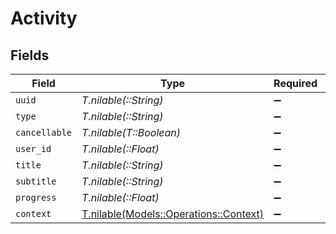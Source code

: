 # Activity


## Fields

| Field                                                                        | Type                                                                         | Required                                                                     | Description                                                                  |
| ---------------------------------------------------------------------------- | ---------------------------------------------------------------------------- | ---------------------------------------------------------------------------- | ---------------------------------------------------------------------------- |
| `uuid`                                                                       | *T.nilable(::String)*                                                        | :heavy_minus_sign:                                                           | N/A                                                                          |
| `type`                                                                       | *T.nilable(::String)*                                                        | :heavy_minus_sign:                                                           | N/A                                                                          |
| `cancellable`                                                                | *T.nilable(T::Boolean)*                                                      | :heavy_minus_sign:                                                           | N/A                                                                          |
| `user_id`                                                                    | *T.nilable(::Float)*                                                         | :heavy_minus_sign:                                                           | N/A                                                                          |
| `title`                                                                      | *T.nilable(::String)*                                                        | :heavy_minus_sign:                                                           | N/A                                                                          |
| `subtitle`                                                                   | *T.nilable(::String)*                                                        | :heavy_minus_sign:                                                           | N/A                                                                          |
| `progress`                                                                   | *T.nilable(::Float)*                                                         | :heavy_minus_sign:                                                           | N/A                                                                          |
| `context`                                                                    | [T.nilable(Models::Operations::Context)](../../models/operations/context.md) | :heavy_minus_sign:                                                           | N/A                                                                          |